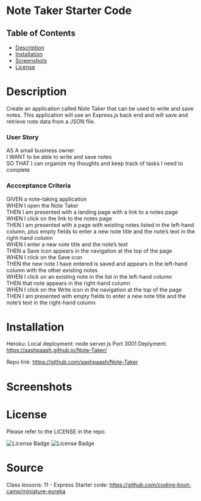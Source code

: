 # Note Taker Starter Code

## Table of Contents
- [Description](#Description)
- [Installation](#Installation)
- [Screenshots](#Screenshots)
- [License](#License)

# Description
Create an application called Note Taker that can be used to write and save notes. This application will use an Express.js back end and will save and retrieve note data from a JSON file.

### User Story
AS A small business owner <br/>
I WANT to be able to write and save notes<br/>
SO THAT I can organize my thoughts and keep track of tasks I need to complete<br/>

### Accceptance Criteria
GIVEN a note-taking application<br/>
WHEN I open the Note Taker<br/>
THEN I am presented with a landing page with a link to a notes page<br/>
WHEN I click on the link to the notes page<br/>
THEN I am presented with a page with existing notes listed in the left-hand column, plus empty fields to enter a new note title and the note’s text in the right-hand column<br/>
WHEN I enter a new note title and the note’s text<br/>
THEN a Save icon appears in the navigation at the top of the page<br/>
WHEN I click on the Save icon<br/>
THEN the new note I have entered is saved and appears in the left-hand column with the other existing notes<br/>
WHEN I click on an existing note in the list in the left-hand column<br/>
THEN that note appears in the right-hand column<br/>
WHEN I click on the Write icon in the navigation at the top of the page<br/>
THEN I am presented with empty fields to enter a new note title and the note’s text in the right-hand column<br/>


# Installation <br/>
Heroku: 
Local deployment: node server.js
    Port 3001
Deplyment: https://aashpaash.github.io/Note-Taker/

Repo link: https://github.com/aashpaash/Note-Taker

# Screenshots <br/>



# License<br/>
Please refer to the LICENSE in the repo.

![License Badge](https://img.shields.io/badge/Express.js-Express-blue)
![License Badge](https://img.shields.io/badge/Heroku-Heroku-blue)

# Source
Class lessons: 11 - Express
Starter code:  https://github.com/coding-boot-camp/miniature-eureka




